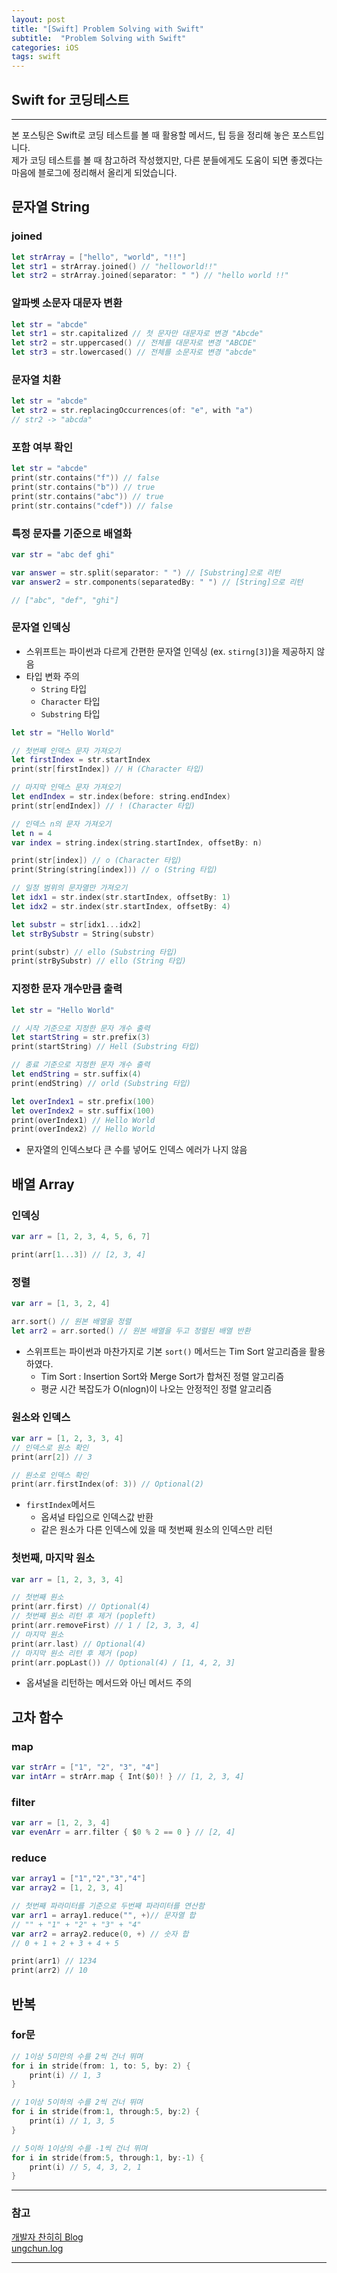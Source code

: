```yaml
---
layout: post
title: "[Swift] Problem Solving with Swift"
subtitle:  "Problem Solving with Swift"
categories: iOS
tags: swift
---
```

## Swift for 코딩테스트
  
---  
  
본 포스팅은 Swift로 코딩 테스트를 볼 때 활용할 메서드, 팁 등을 정리해 놓은 포스트입니다.  
제가 코딩 테스트를 볼 때 참고하려 작성했지만, 다른 분들에게도 도움이 되면 좋겠다는 마음에 블로그에 정리해서 올리게 되었습니다.    
  
## 문자열 String
  
### joined
  
```swift
let strArray = ["hello", "world", "!!"]
let str1 = strArray.joined() // "helloworld!!"
let str2 = strArray.joined(separator: " ") // "hello world !!"
```  

### 알파벳 소문자 대문자 변환

```swift
let str = "abcde"
let str1 = str.capitalized // 첫 문자만 대문자로 변경 "Abcde"
let str2 = str.uppercased() // 전체를 대문자로 변경 "ABCDE"
let str3 = str.lowercased() // 전체를 소문자로 변경 "abcde"
```

### 문자열 치환
  
```swift
let str = "abcde"
let str2 = str.replacingOccurrences(of: "e", with "a")
// str2 -> "abcda"
```

### 포함 여부 확인
  
```swift
let str = "abcde"
print(str.contains("f")) // false
print(str.contains("b")) // true
print(str.contains("abc")) // true
print(str.contains("cdef")) // false
```
  
### 특정 문자를 기준으로 배열화
  
```swift
var str = "abc def ghi"

var answer = str.split(separator: " ") // [Substring]으로 리턴
var answer2 = str.components(separatedBy: " ") // [String]으로 리턴

// ["abc", "def", "ghi"]
```
  
### 문자열 인덱싱
  
- 스위프트는 파이썬과 다르게 간편한 문자열 인덱싱 (ex. `stirng[3]`)을 제공하지 않음  
- 타입 변화 주의
    - `String` 타입
    - `Character` 타입
    - `Substring` 타입 
  
```swift
let str = "Hello World"

// 첫번째 인덱스 문자 가져오기
let firstIndex = str.startIndex
print(str[firstIndex]) // H (Character 타입)

// 마지막 인덱스 문자 가져오기
let endIndex = str.index(before: string.endIndex)
print(str[endIndex]) // ! (Character 타입)

// 인덱스 n의 문자 가져오기
let n = 4
var index = string.index(string.startIndex, offsetBy: n)

print(str[index]) // o (Character 타입)
print(String(string[index])) // o (String 타입)

// 일정 범위의 문자열만 가져오기
let idx1 = str.index(str.startIndex, offsetBy: 1)
let idx2 = str.index(str.startIndex, offsetBy: 4)

let substr = str[idx1...idx2]
let strBySubstr = String(substr)

print(substr) // ello (Substring 타입)
print(strBySubstr) // ello (String 타입)
``` 
  
### 지정한 문자 개수만큼 출력
  
```swift
let str = "Hello World"

// 시작 기준으로 지정한 문자 개수 출력
let startString = str.prefix(3)
print(startString) // Hell (Substring 타입)

// 종료 기준으로 지정한 문자 개수 출력
let endString = str.suffix(4) 
print(endString) // orld (Substring 타입)

let overIndex1 = str.prefix(100)
let overIndex2 = str.suffix(100)
print(overIndex1) // Hello World
print(overIndex2) // Hello World
```
- 문자열의 인덱스보다 큰 수를 넣어도 인덱스 에러가 나지 않음
  
## 배열 Array
  
### 인덱싱

```swift
var arr = [1, 2, 3, 4, 5, 6, 7]

print(arr[1...3]) // [2, 3, 4]
```

### 정렬
  
```swift
var arr = [1, 3, 2, 4]

arr.sort() // 원본 배열을 정렬
let arr2 = arr.sorted() // 원본 배열을 두고 정렬된 배열 반환
```
- 스위프트는 파이썬과 마찬가지로 기본 `sort()` 메서드는 Tim Sort 알고리즘을 활용하였다.
    - Tim Sort : Insertion Sort와 Merge Sort가 합쳐진 정렬 알고리즘
    - 평균 시간 복잡도가 O(nlogn)이 나오는 안정적인 정렬 알고리즘
  
### 원소와 인덱스
  
```swift
var arr = [1, 2, 3, 3, 4]
// 인덱스로 원소 확인
print(arr[2]) // 3

// 원소로 인덱스 확인
print(arr.firstIndex(of: 3)) // Optional(2)
```
- `firstIndex`메서드
    - 옵셔널 타입으로 인덱스값 반환
    - 같은 원소가 다른 인덱스에 있을 때 첫번째 원소의 인덱스만 리턴
  
### 첫번째, 마지막 원소
  
```swift
var arr = [1, 2, 3, 3, 4]

// 첫번째 원소
print(arr.first) // Optional(4)
// 첫번째 원소 리턴 후 제거 (popleft)
print(arr.removeFirst) // 1 / [2, 3, 3, 4] 
// 마지막 원소
print(arr.last) // Optional(4)
// 마지막 원소 리턴 후 제거 (pop)
print(arr.popLast()) // Optional(4) / [1, 4, 2, 3]
```
- 옵셔널을 리턴하는 메서드와 아닌 메서드 주의  
  
## 고차 함수
  
### map  
  
```swift
var strArr = ["1", "2", "3", "4"]
var intArr = strArr.map { Int($0)! } // [1, 2, 3, 4]
```
  
### filter
  
```swift
var arr = [1, 2, 3, 4]
var evenArr = arr.filter { $0 % 2 == 0 } // [2, 4]
```
  
### reduce
  
```swift
var array1 = ["1","2","3","4"]
var array2 = [1, 2, 3, 4]

// 첫번째 파라미터를 기준으로 두번째 파라미터를 연산함
var arr1 = array1.reduce("", +)// 문자열 합
// "" + "1" + "2" + "3" + "4"
var arr2 = array2.reduce(0, +) // 숫자 합
// 0 + 1 + 2 + 3 + 4 + 5

print(arr1) // 1234
print(arr2) // 10
```

## 반복

### for문

```swift
// 1이상 5미만의 수를 2씩 건너 뛰며
for i in stride(from: 1, to: 5, by: 2) {
    print(i) // 1, 3
}

// 1이상 5이하의 수를 2씩 건너 뛰며
for i in stride(from:1, through:5, by:2) {
    print(i) // 1, 3, 5
}

// 5이하 1이상의 수를 -1씩 건너 뛰며
for i in stride(from:5, through:1, by:-1) {
    print(i) // 5, 4, 3, 2, 1
}
```
  
  
  
----  
  
### 참고  
  
[개발자 찬히히 Blog](https://chanhhh.tistory.com/70)  
[ungchun.log](https://velog.io/@leedool3003/iOS-swift-%EC%95%8C%EA%B3%A0%EB%A6%AC%EC%A6%98-%EC%BD%94%EB%94%A9%ED%85%8C%EC%8A%A4%ED%8A%B8%EC%97%90-%ED%95%84%EC%9A%94%ED%95%9C-Tip-%EC%A0%95%EB%A6%AC)  

----  
  